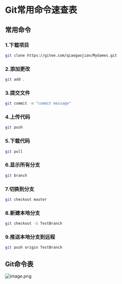 # Git常用命令速查表

## 常用命令

### 1.下载项目

```sh
git clone https://gitee.com/qiaogaojian/MyGames.git
```

### 2.添加更改

```sh
git add .
```

### 3.提交文件

```sh
git commit -m "commit message"
```

### 4.上传代码

```sh
git push
```

### 5.下载代码

```sh
git pull
```

### 6.显示所有分支

```sh
git branch
```

### 7.切换到分支

```sh
git checkout master
```

### 8.新建本地分支

```sh
git checkout -b TestBranch
```

### 9.推送本地分支到远程

```sh
git push origin TestBranch
```

## Git命令表

![image.png](https://upload-images.jianshu.io/upload_images/3947109-efdd076117d53040.png?imageMogr2/auto-orient/strip%7CimageView2/2/w/1240)
